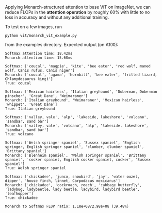 Applying Monarch-structured attention to base ViT on ImageNet, we can reduce FLOPs in the **attention operation** by roughly 60% with little to no loss in accuracy and without any additional training.

To test on a few images, run
```
python vit/monarch_vit_example.py
```
from the examples directory. Expected output (on A100):
```
Softmax attention time: 18.42ms
Monarch attention time: 15.68ms

Softmax: ['coucal', 'magpie', 'kite', 'bee eater', 'red wolf, maned wolf, Canis rufus, Canis niger']
Monarch: ['coucal', 'agama', 'hornbill', 'bee eater', 'frilled lizard, Chlamydosaurus kingi']
True: coucal

Softmax: ['Mexican hairless', 'Italian greyhound', 'Doberman, Doberman pinscher', 'Great Dane', 'Weimaraner']
Monarch: ['Italian greyhound', 'Weimaraner', 'Mexican hairless', 'whippet', 'Great Dane']
True: Italian greyhound

Softmax: ['valley, vale', 'alp', 'lakeside, lakeshore', 'volcano', 'sandbar, sand bar']
Monarch: ['valley, vale', 'volcano', 'alp', 'lakeside, lakeshore', 'sandbar, sand bar']
True: volcano

Softmax: ['Welsh springer spaniel', 'Sussex spaniel', 'English springer, English springer spaniel', 'clumber, clumber spaniel', 'Brittany spaniel']
Monarch: ['Blenheim spaniel', 'Welsh springer spaniel', 'Brittany spaniel', 'cocker spaniel, English cocker spaniel, cocker', 'Sussex spaniel']
True: Welsh springer spaniel

Softmax: ['chickadee', 'junco, snowbird', 'jay', 'water ouzel, dipper', 'house finch, linnet, Carpodacus mexicanus']
Monarch: ['chickadee', 'cockroach, roach', 'cabbage butterfly', 'ladybug, ladybeetle, lady beetle, ladybird, ladybird beetle', 'leafhopper']
True: chickadee

Monarch to Softmax FLOP ratio: 1.18e+08/2.98e+08 (39.48%)
```
